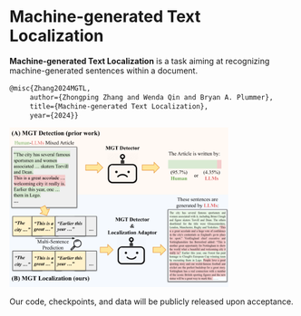 # Machine-generated Text Localization


**Machine-generated Text Localization** is a task aiming at recognizing machine-generated sentences within a document.

    @misc{Zhang2024MGTL,
         author={Zhongping Zhang and Wenda Qin and Bryan A. Plummer},
         title={Machine-generated Text Localization},
         year={2024}}

<img src="figure_overview.png" alt="alt text" style="zoom:40%;" />


Our code, checkpoints, and data will be publicly released upon acceptance.







